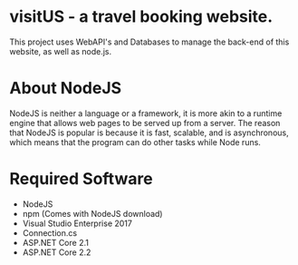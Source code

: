 # visitUS - a travel booking website.

This project uses WebAPI's and Databases to manage the back-end of this website, as well as node.js.


# About NodeJS
NodeJS is neither a language or a framework, it is more akin to a runtime engine that allows web pages to be served up from a server. The reason that NodeJS is popular is because it is fast, scalable, and is asynchronous, which means that the program can do other tasks while Node runs.

# Required Software
* NodeJS
* npm (Comes with NodeJS download)
* Visual Studio Enterprise 2017
* Connection.cs
* ASP.NET Core 2.1
* ASP.NET Core 2.2
